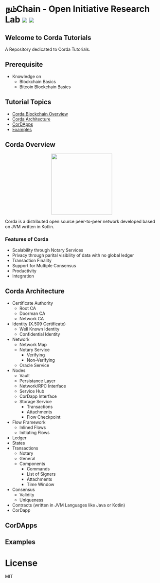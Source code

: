 # நம்Chain - Open Initiative Research Lab ![](https://img.shields.io/badge/Project-Nam-ff69b4.svg) ![](https://img.shields.io/badge/madeby-Ramaguru-blue.svg)

## Welcome to Corda Tutorials

A Repository dedicated to Corda Tutorials.

## Prerequisite
- Knowledge on 
    - Blockchain Basics
    - Bitcoin Blockchain Basics
    
## Tutorial Topics
  - [Corda Blockchain Overview](corda-overview)
  - [Corda Architecture](corda-architecture)
  - [CorDApps](cordapps)
  - [Examples](examples)
          
## Corda Overview
<p align="center">
<img src="https://camo.githubusercontent.com/382022967fd064ec30f44fe98950616b59cec5f45f1e9e6597df61f0965b17c0/68747470733a2f2f7777772e636f7264612e6e65742f77702d636f6e74656e742f7468656d65732f636f7264612f6173736574732f696d616765732f637264612d6c6f676f2d6269672e737667" width="200" align="center">
</p>  

Corda is a distributed open source peer-to-peer network developed based on JVM written in Kotlin.

### Features of Corda
   - Scalability through Notary Services
   - Privacy through parital visibility of data with no global ledger
   - Transaction Finality 
   - Support for Multiple Consensus
   - Productivity
   - Integration
    
## Corda Architecture
   - Certificate Authority
        - Root CA 
        - Doorman CA
        - Network CA
   - Identity (X.509 Certificate)
        - Well Known Identity
        - Confidential Identity
   - Network
        - Network Map
        - Notary Service
            - Verifying 
            - Non-Verifying 
        - Oracle Service
   - Nodes
        - Vault
        - Persistance Layer
        - Network/RPC Interface
        - Service Hub
        - CorDapp Interface
        - Storage Service
            - Transactions
            - Attachments
            - Flow Checkpoint
   - Flow Framework
        - Inlined Flows
        - Initiating Flows
   - Ledger
   - States
   - Transactions
        - Notary 
        - General
        - Components
            - Commands
            - List of Signers
            - Attachments
            - Time Window
   - Consensus 
        - Validity 
        - Uniqueness
   - Contracts (written in JVM Languages like Java or Kotlin)
   - CorDapp

## CorDApps

## Examples


# License

MIT
